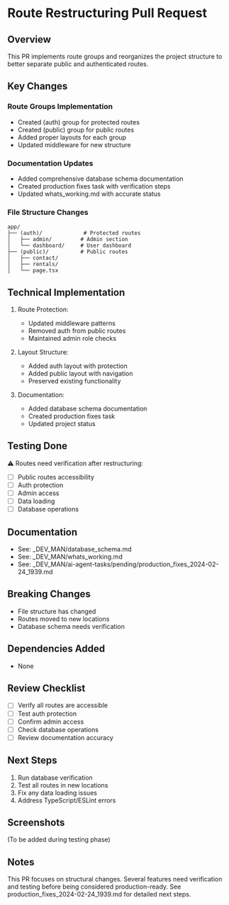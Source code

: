 # Route Restructuring Pull Request

## Overview
This PR implements route groups and reorganizes the project structure to better separate public and authenticated routes.

## Key Changes

### Route Groups Implementation
- Created (auth) group for protected routes
- Created (public) group for public routes
- Added proper layouts for each group
- Updated middleware for new structure

### Documentation Updates
- Added comprehensive database schema documentation
- Created production fixes task with verification steps
- Updated whats_working.md with accurate status

### File Structure Changes
```
app/
├── (auth)/             # Protected routes
│   ├── admin/         # Admin section
│   └── dashboard/     # User dashboard
├── (public)/          # Public routes
│   ├── contact/
│   ├── rentals/
│   └── page.tsx
```

## Technical Implementation
1. Route Protection:
   - Updated middleware patterns
   - Removed auth from public routes
   - Maintained admin role checks

2. Layout Structure:
   - Added auth layout with protection
   - Added public layout with navigation
   - Preserved existing functionality

3. Documentation:
   - Added database schema documentation
   - Created production fixes task
   - Updated project status

## Testing Done
⚠️ Routes need verification after restructuring:
- [ ] Public routes accessibility
- [ ] Auth protection
- [ ] Admin access
- [ ] Data loading
- [ ] Database operations

## Documentation
- See: _DEV_MAN/database_schema.md
- See: _DEV_MAN/whats_working.md
- See: _DEV_MAN/ai-agent-tasks/pending/production_fixes_2024-02-24_1939.md

## Breaking Changes
- File structure has changed
- Routes moved to new locations
- Database schema needs verification

## Dependencies Added
- None

## Review Checklist
- [ ] Verify all routes are accessible
- [ ] Test auth protection
- [ ] Confirm admin access
- [ ] Check database operations
- [ ] Review documentation accuracy

## Next Steps
1. Run database verification
2. Test all routes in new locations
3. Fix any data loading issues
4. Address TypeScript/ESLint errors

## Screenshots
(To be added during testing phase)

## Notes
This PR focuses on structural changes. Several features need verification and testing before being considered production-ready. See production_fixes_2024-02-24_1939.md for detailed next steps.
